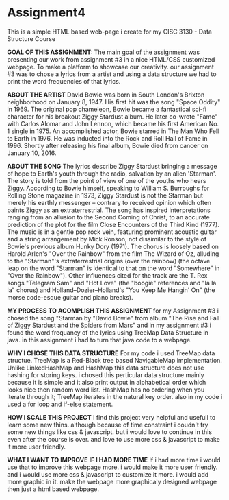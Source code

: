 # Assignment4
This is a simple HTML based web-page i create for my CISC 3130 - Data Structure Course

<b>GOAL OF THIS ASSIGNMENT: </b>
The main goal of the assignment was presenting our work from assignment #3 in a nice HTML/CSS customized webpage. To make a platform to showcase our creativity. our assignment #3 was to chose a lyrics from a artist and using a data structure we had to print the word frequencies of that lyrics.

<b>ABOUT THE ARTIST</b>
David Bowie was born in South London's Brixton neighborhood on January 8, 1947. His first hit was the song "Space Oddity" in 1969. The original pop chameleon, Bowie became a fantastical sci-fi character for his breakout Ziggy Stardust album. He later co-wrote "Fame" with Carlos Alomar and John Lennon, which became his first American No. 1 single in 1975. An accomplished actor, Bowie starred in The Man Who Fell to Earth in 1976. He was inducted into the Rock and Roll Hall of Fame in 1996. Shortly after releasing his final album, Bowie died from cancer on January 10, 2016.

<b>ABOUT THE SONG</b>
The lyrics describe Ziggy Stardust bringing a message of hope to Earth's youth through the radio, salvation by an alien 'Starman'. The story is told from the point of view of one of the youths who hears Ziggy. According to Bowie himself, speaking to William S. Burroughs for Rolling Stone magazine in 1973, Ziggy Stardust is not the Starman but merely his earthly messenger – contrary to received opinion which often paints Ziggy as an extraterrestrial. The song has inspired interpretations ranging from an allusion to the Second Coming of Christ, to an accurate prediction of the plot for the film Close Encounters of the Third Kind (1977). The music is in a gentle pop rock vein, featuring prominent acoustic guitar and a string arrangement by Mick Ronson, not dissimilar to the style of Bowie's previous album Hunky Dory (1971). The chorus is loosely based on Harold Arlen's "Over the Rainbow" from the film The Wizard of Oz, alluding to the "Starman"'s extraterrestrial origins (over the rainbow) (the octave leap on the word "Starman" is identical to that on the word "Somewhere" in "Over the Rainbow"). Other influences cited for the track are the T. Rex songs "Telegram Sam" and "Hot Love" (the "boogie" references and "la la la" chorus) and Holland–Dozier–Holland's "You Keep Me Hangin' On" (the morse code-esque guitar and piano breaks).

<b> MY PROCESS TO ACOMPLISH THIS ASSIGNMENT </b>
for my Assignment #3 i chosed the song "Starman by "David Bowie" from album "The Rise and Fall of Ziggy Stardust and the Spiders from Mars" and in my assignment #3 i found the word frequancy of the lyrics using TreeMap Data Structure in java. in this assignment i had to turn that java code to a webpage.

<b>WHY I CHOSE THIS DATA STRUCTURE</b>
For my code i used TreeMap data structue. TreeMap is a Red-Black tree based NavigableMap implementation. Unlike LinkedHashMap and HashMap this data structure does not use hashing for storing keys. i chosed this perticular data structure mainly because it is simple and it also print output in alphabetical order which looks nice then random word list. HashMap has no ordering when you iterate through it; TreeMap iterates in the natural key order. also in my code i used a for loop and if-else statement.

<b>HOW I SCALE THIS PROJECT</b>
I find this project very helpful and usefull to learn some new thins. although because of time constraint i coudn't try some new things like css & javascript. but i would love to continue in this even after the course is over. and love to use more css & javascript to make it more user friendly.

<b>WHAT I WANT TO IMPROVE IF I HAD MORE TIME</b>
If i had more time i would use that to improve this webpage more. i would make it more user friendly. and i would use more css & javascript to customize it more. i would add more graphic in it. make the webpage more graphicaly designed webpage then just a html based webpage.

